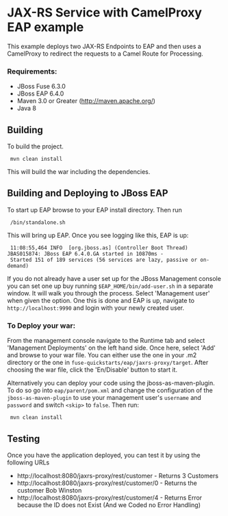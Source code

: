 JAX-RS Service with CamelProxy EAP example
====================================
This example deploys two JAX-RS Endpoints to EAP and then uses a CamelProxy to redirect the requests to a Camel Route for Processing.

### Requirements:
 * JBoss Fuse 6.3.0
 * JBoss EAP 6.4.0
 * Maven 3.0 or Greater (http://maven.apache.org/)
 * Java 8

Building
-----------------------
To build the project.

     mvn clean install

This will build the war including the dependencies.

Building and Deploying to JBoss EAP
-----------------------

To start up EAP browse to your EAP install directory. Then run

     /bin/standalone.sh

This will bring up EAP. Once you see logging like this, EAP is up:

     11:08:55,464 INFO  [org.jboss.as] (Controller Boot Thread) JBAS015874: JBoss EAP 6.4.0.GA started in 10870ms - 
     Started 151 of 189 services (56 services are lazy, passive or on-demand)

If you do not already have a user set up for the JBoss Management console you can set one up buy running `$EAP_HOME/bin/add-user.sh` in a separate window. It will walk you through the process. Select 'Management user' when given the option. One this is done and EAP is up, navigate to `http://localhost:9990`  and login with your newly created user. 

### To Deploy your war:

From the management console navigate to the Runtime tab and select 'Management Deployments' on the left hand side. Once here, select 'Add' and browse to your war file. You can either use the one in your .m2 directory or the one in `fuse-quickstarts/eap/jaxrs-proxy/target`. After choosing the war file, click the 'En/Disable' button to start it. 

Alternatively you can deploy your code using the jboss-as-maven-plugin. To do so go into `eap/parent/pom.xml` and change the configuration of the `jboss-as-maven-plugin` to use your management user's `username` and `password` and switch `<skip>` to `false`.  Then run:

     mvn clean install


Testing
-----------------------
Once you have the application deployed, you can test it by using the following URLs

 * http://localhost:8080/jaxrs-proxy/rest/customer - Returns 3 Customers
 * http://localhost:8080/jaxrs-proxy/rest/customer/0 - Returns the customer Bob Winston
 * http://localhost:8080/jaxrs-proxy/rest/customer/4 - Returns Error because the ID does not Exist (And we Coded no Error Handling)


